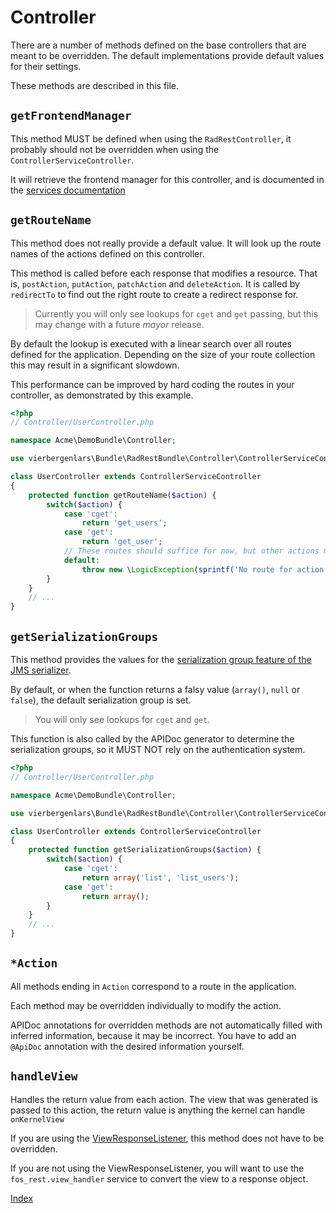 # Controller

There are a number of methods defined on the base controllers that are meant to be overridden.
The default implementations provide default values for their settings.

These methods are described in this file.

## `getFrontendManager`

This method MUST be defined when using the `RadRestController`, it probably should not be overridden when using the `ControllerServiceController`.

It will retrieve the frontend manager for this controller, and is documented in the [services documentation](4-services.md#loading-in-the-controller)

## `getRouteName`

This method does not really provide a default value.
It will look up the route names of the actions defined on this controller.

This method is called before each response that modifies a resource. That is, `postAction`, `putAction`, `patchAction` and `deleteAction`.
It is called by `redirectTo` to find out the right route to create a redirect response for.

> Currently you will only see lookups for `cget` and `get` passing, but this may change with a future *mayor* release.

By default the lookup is executed with a linear search over all routes defined for the application.
Depending on the size of your route collection this may result in a significant slowdown.

This performance can be improved by hard coding the routes in your controller, as demonstrated by this example.

```php
<?php
// Controller/UserController.php

namespace Acme\DemoBundle\Controller;

use vierbergenlars\Bundle\RadRestBundle\Controller\ControllerServiceController;

class UserController extends ControllerServiceController
{
    protected function getRouteName($action) {
        switch($action) {
            case 'cget':
                return 'get_users';
            case 'get':
                return 'get_user';
            // These routes should suffice for now, but other actions may be required in the future.
            default:
                throw new \LogicException(sprintf('No route for action %s', $action));
        }
    }
    // ...
}
```

## `getSerializationGroups`

This method provides the values for the [serialization group feature of the JMS serializer](http://jmsyst.com/libs/serializer/master/cookbook/exclusion_strategies#creating-different-views-of-your-objects).

By default, or when the function returns a falsy value (`array()`, `null` or `false`), the default serialization group is set.

> You will only see lookups for `cget` and `get`.

This function is also called by the APIDoc generator to determine the serialization groups, so it MUST NOT rely on the authentication system.

```php
<?php
// Controller/UserController.php

namespace Acme\DemoBundle\Controller;

use vierbergenlars\Bundle\RadRestBundle\Controller\ControllerServiceController;

class UserController extends ControllerServiceController
{
    protected function getSerializationGroups($action) {
        switch($action) {
            case 'cget':
                return array('list', 'list_users');
            case 'get':
                return array();
        }
    }
    // ...
}
```

## `*Action`

All methods ending in `Action` correspond to a route in the application.

Each method may be overridden individually to modify the action.

APIDoc annotations for overridden methods are not automatically filled with inferred information, because it may be incorrect.
You have to add an `@ApiDoc` annotation with the desired information yourself.

## `handleView`

Handles the return value from each action.
The view that was generated is passed to this action, the return value is anything the kernel can handle `onKernelView`

If you are using the [ViewResponseListener](https://github.com/FriendsOfSymfony/FOSRestBundle/blob/master/Resources/doc/3-listener-support.md), this method does not have to be overridden.

If you are not using the ViewResponseListener, you will want to use the `fos_rest.view_handler` service to convert the view to a response object.

[Index](index.md)
